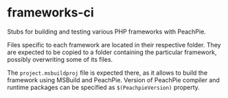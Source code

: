 # frameworks-ci

Stubs for building and testing various PHP frameworks with PeachPie.

Files specific to each framework are located in their respective folder.
They are expected to be copied to a folder containing the particular framework, possibly overwriting some of its files.

The `project.msbuildproj` file is expected there, as it allows to build the framework using MSBuild and PeachPie.
Version of PeachPie compiler and runtime packages can be specified as `$(PeachpieVersion)` property.
